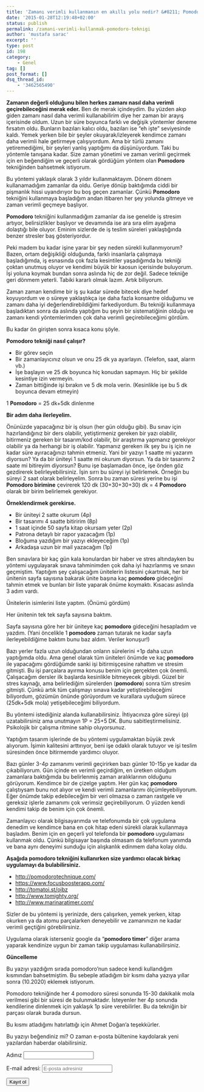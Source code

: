 ```yaml
---
title: 'Zamanı verimli kullanmanın en akıllı yolu nedir? &#8211; Pomodoro Tekniği'
date: '2015-01-28T12:19:48+02:00'
status: publish
permalink: /zamani-verimli-kullanmak-pomodoro-teknigi
author: 'mustafa sarac'
excerpt: ''
type: post
id: 198
category:
    - Genel
tag: []
post_format: []
dsq_thread_id:
    - '3462565490'
---
```

**Zamanın değerli olduğunu bilen herkes zamanı nasıl daha verimli geçirebileceğini merak eder.** Ben de merak içindeydim. Bu yüzden akıp giden zamanı nasıl daha verimli kullanabilirim diye her zaman bir arayış içerisinde oldum. Uzun bir süre boyunca farklı ve değişik yöntemler deneme fırsatım oldu. Bunların bazıları kalıcı oldu, bazıları ise “eh işte” seviyesinde kaldı. Yemek yerken bile bir şeyler okuyarak/izleyerek kendimce zamanı daha verimli hale getirmeye çalışıyordum. Ama bir türlü zamanı yetiremediğimi, bir şeyleri yanlış yaptığımı da düşünüyordum. Taki bu yöntemle tanışana kadar. Size zaman yönetimi ve zaman verimli geçirmek için en beğendiğim ve geçerli olarak gördüğüm yöntem olan **Pomodoro** tekniğinden bahsetmek istiyorum.

Bu yöntemi yaklaşık olarak 3 yıldır kullanmaktayım. Dönem dönem kullanamadığım zamanlar da oldu. Geriye dönüp baktığımda ciddi bir pişmanlık hissi uyandırıyor bu boş geçen zamanlar. Çünkü **Pomodoro** tekniğini kullanmaya başladığım andan itibaren her şey yolunda gitmeye ve zaman verimli geçmeye başlıyor.

**Pomodoro** tekniğini kullanmadığım zamanlar da ise genelde iş stresim artıyor, belirsizlikler başlıyor ve devamında ise ara sıra elim ayağıma dolaştığı bile oluyor. Eminim sizlerde de iş teslim süreleri yaklaştığında benzer stresler baş gösteriyordur.

Peki madem bu kadar işine yarar bir şey neden sürekli kullanmıyorum? Bazen, ortam değişikliği olduğunda, farklı insanlarla çalışmaya başladığımda, iş esnasında çok fazla kesintiler yaşadığımda bu tekniği çoktan unutmuş oluyor ve kendimi büyük bir kaosun içerisinde buluyorum. İşi yoluna koymak bundan sonra aslında hiç de zor değil. Sadece tekniğe geri dönmem yeterli. Tabiki kararlı olmak lazım. Artık biliyorum.

Zaman zaman kendime bir iş şu kadar sürede bitecek diye hedef koyuyordum ve o süreye yaklaştıkça işe daha fazla konsantre olduğumu ve zamanı daha iyi değerlendirebildiğimi farkediyordum. Bu tekniği kullanmaya başladıktan sonra da aslında yaptığım bu şeyin bir sistematiğinin olduğu ve zamanı kendi yöntemlerimden çok daha verimli geçirebileceğimi gördüm.

Bu kadar ön girişten sonra kısaca konu şöyle.

**Pomodoro tekniği nasıl çalışır?**

- Bir görev seçin
- Bir zamanlayıcınız olsun ve onu 25 dk ya ayarlayın. (Telefon, saat, alarm vb.)
- İşe başlayın ve 25 dk boyunca hiç konudan sapmayın. Hiç bir şekilde kesintiye izin vermeyin.
- Zaman bittiğinde işi bırakın ve 5 dk mola verin. (Kesinlikle işe bu 5 dk boyunca devam etmeyin)

1 **Pomodoro** = 25 dk+5dk dinlenme

**Bir adım daha ilerleyelim.**

Önünüzde yapacağınız bir iş olsun (her gün olduğu gibi). Bu sınav için hazırlandığınız bir ders olabilir, yetiştirmeniz gereken bir yazı olabilir, bitirmeniz gereken bir tasarım/kod olabilir, bir araştırma yapmanız gerekiyor olabilir ya da herhangi bir iş olabilir. Yapmanız gereken ilk şey bu iş için ne kadar süre ayıracağınızı tahmin etmeniz. Yani bir yazıyı 1 saatte mi yazarım diyorsun? Ya da bir üniteyi 1 saatte mi okurum diyorsun. Ya da bir tasarımı 2 saate mi bitireyim diyorsun? Bunu işe başlamadan önce, işe önden göz gezdirerek belirleyebilirsiniz. İşin sırrı bu süreyi iyi belirlemek. Örneğin bu süreyi 2 saat olarak belirleyelim. Sonra bu zaman süresi yerine bu işi **Pomodoro birimine** çevirerek 120 dk (30+30+30+30) dk = 4 **Pomodoro** olarak bir birim belirlemek gerekiyor.

**Örneklendirmek gerekirse.**

- Bir üniteyi 2 satte okurum (4p)
- Bir tasarımı 4 saatte bitiririm (8p)
- 1 saat içinde 50 sayfa kitap okursam yeter (2p)
- Patrona detaylı bir rapor yazacağım (1p)
- Bloğuma yazdığım bir yazıyı ekleyeceğim (1p)
- Arkadaşa uzun bir mail yazacağım (1p)

Ben sınavlara bir kaç gün kala konulardan bir haber ve stres altındayken bu yöntemi uygulayarak sınava tahminimden çok daha iyi hazırlanmış ve sınavı geçmiştim. Yaptığım şey çalışacağım ünitelerin listesini çıkartmak, her bir ünitenin sayfa sayısına bakarak ünite başına kaç **pomodoro** gideceğini tahmin etmek ve bunları bir liste yaparak önüme koymaktı. Kısacası aslında 3 adım vardı.

Ünitelerin isimlerini liste yaptım. (Önümü gördüm)

Her ünitenin tek tek sayfa sayısına baktım.

Sayfa sayısına göre her bir üniteye kaç **pomodoro** gideceğini hesapladım ve yazdım. (Yani öncelikle 1 **pomodoro** zaman tutarak ne kadar sayfa ilerleyebildiğime baktım bunu baz aldım. Veriler konuşur!)

Bazı yerler fazla uzun olduğundan onların sürelerini +1p daha uzun yaptığımda oldu. Ama genel olarak tüm üniteleri önümde ve kaç **pomodoro** ile yapacağımı gördüğümde sanki işi bitirmişçesine rahattım ve stresim gitmişti. Bu işi parçalara ayırma konusu benim için gerçekten çok önemli. Çalışacağım dersler ilk başlarda kesinlikle bitmeyecek gibiydi. Güzel bir stres kaynağı, ama belirlediğim sürelerden (**pomodoro**) sonra tüm stresim gitmişti. Çünkü artık tüm çalışmayı sınava kadar yetiştirebileceğimi biliyordum, gözümün önünde görüyordum ve kurallara uyduğum sürece (25dk+5dk mola) yetişebileceğimi biliyordum.

Bu yöntemi istediğiniz alanda kullanabilirsiniz. İhtiyacınıza göre süreyi (p) uzatabilirsiniz ama unutmayın 1P = 25+5 DK. Bunu sabitleştirmelisiniz. Psikolojik bir çalışma ritmine sahip oluyorsunuz.

Yaptığım tasarım işlerinde de bu yöntemi uygulamaktan büyük zevk alıyorum. İşimin kalitesini arttırıyor, beni işe odaklı olarak tutuyor ve işi teslim süresinden önce bitirmemde yardımcı oluyor.

Bazı günler 3-4p zamanımı verimli geçirirken bazı günler 10-15p ye kadar da çıkabiliyorum. Gün içinde en verimli geçirdiğim, en üretken olduğum zamanlara baktığımda bu belirlenmiş zaman aralıklarının olduğunu görüyorum. Kendimce bir de çizelge yaptım. Her gün kaç **pomodoro** çalıştıysam bunu not alıyor ve kendi verimli zamanlarımı ölçümleyebiliyorum. Eğer önümde takip edebileceğim bir veri olmazsa o zaman rastgele ve gereksiz işlerle zamanımı çok verimsiz geçirebiliyorum. O yüzden kendi kendimi takip de benim için çok önemli.

Zamanlayıcı olarak bilgisayarımda ve telefonumda bir çok uygulama denedim ve kendimce bana en çok hitap edeni sürekli olarak kullanmaya başladım. Benim için en geçerli yol telefonda bir **pomodoro** uygulaması kullanmak oldu. Çünkü bilgisayar başında olmasam da telefonum yanımda ve bana aynı deneyimi sunduğu için alışkanlık edinmem daha kolay oldu.

**Aşağıda pomodoro tekniğini kullanırken size yardımcı olacak birkaç uygulamayı da bulabilirsiniz.**

- <http://pomodorotechnique.com/>
- <https://www.focusboosterapp.com/>
- <http://tomatoi.st/ojbz>
- <http://www.tomighty.org/>
- <http://www.marinaratimer.com/>

Sizler de bu yöntemi iş yerinizde, ders çalışırken, yemek yerken, kitap okurken ya da atomu parçalarken deneyebilir ve zamanınızın ne kadar verimli geçtiğini görebilirsiniz.

Uygulama olarak isterseniz google da “**pomodoro timer**” diğer arama yaparak kendinize uygun bir zaman takip uygulaması kullanabilirsiniz.

**Güncelleme**

Bu yazıyı yazdığım sırada pomodoro’nun sadece kendi kullandığım kısmından bahsetmiştim. Bu sebeple atladığım bir kısmı daha yazıya yıllar sonra (10.2020) eklemek istiyorum.

Pomodoro tekniğinde her 4 pomodoro süresi sonunda 15-30 dakikalık mola verilmesi gibi bir süresi de bulunmaktadır. İsteyenler her 4p sonunda kendilerine dinlenmek için yaklaşık 1p süre verebilirler. Bu da tekniğin bir parçası olarak burada dursun.

Bu kısmı atladığımı hatırlattığı için Ahmet Doğan’a teşekkürler.

<script>(function() {
	window.mc4wp = window.mc4wp || {
		listeners: [],
		forms: {
			on: function(evt, cb) {
				window.mc4wp.listeners.push(
					{
						event   : evt,
						callback: cb
					}
				);
			}
		}
	}
})();
</script>

<form class="mc4wp-form mc4wp-form-245 mc4wp-form-theme mc4wp-form-theme-light" data-id="245" data-name="Bu yazıyı beğendiniz mi?" id="mc4wp-form-6" method="post"><div class="mc4wp-form-fields"> Bu yazıyı beğendiniz mi? O zaman e-posta bültenine kaydolarak yeni yazılardan haberdar olabilirsiniz.

 <label>Adınız</label> <input name="FNAME" type="text"></input>

 <label>E-mail adresi: <input name="EMAIL" placeholder="E-posta adresiniz" required="" type="email"></input></label>

 <input type="submit" value="Kayıt ol"></input>

</div><label style="display: none !important;">Leave this field empty if you're human: <input autocomplete="off" name="_mc4wp_honeypot" tabindex="-1" type="text" value=""></input></label><input name="_mc4wp_timestamp" type="hidden" value="1621836811"></input><input name="_mc4wp_form_id" type="hidden" value="245"></input><input name="_mc4wp_form_element_id" type="hidden" value="mc4wp-form-6"></input><div class="mc4wp-response"></div></form>